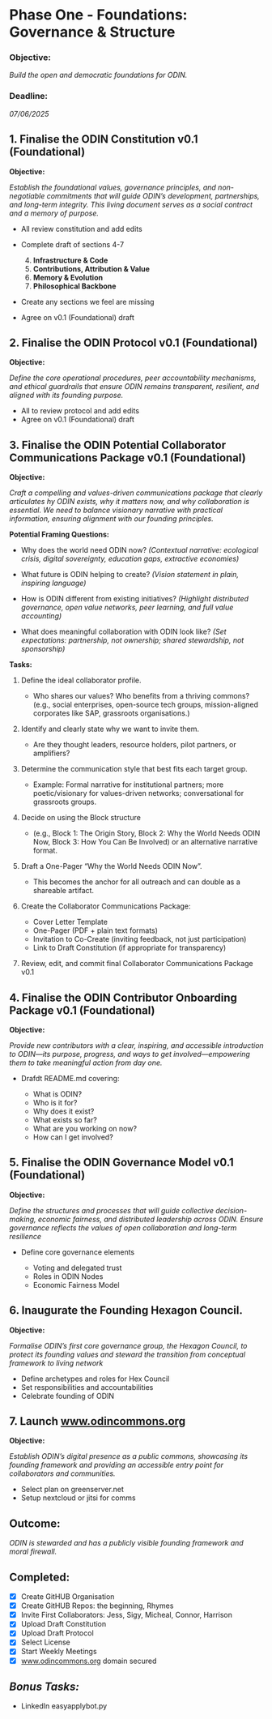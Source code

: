 # Phase One - Foundations: Governance & Structure

### **Objective**:

_Build the open and democratic foundations for ODIN._

### **Deadline:**

_07/06/2025_

## 1. Finalise the ODIN Constitution v0.1 (Foundational)

**Objective:**

_Establish the foundational values, governance principles, and non-negotiable commitments that will guide ODIN’s development, partnerships, and long-term integrity. This living document serves as a social contract and a memory of purpose._

- All review constitution and add edits
- Complete draft of sections 4-7

  4. **Infrastructure & Code**
  5. **Contributions, Attribution & Value**
  6. **Memory & Evolution**
  7. **Philosophical Backbone**

- Create any sections we feel are missing
- Agree on v0.1 (Foundational) draft

## 2. Finalise the ODIN Protocol v0.1 (Foundational)

**Objective:**

_Define the core operational procedures, peer accountability mechanisms, and ethical guardrails that ensure ODIN remains transparent, resilient, and aligned with its founding purpose._

- All to review protocol and add edits
- Agree on v0.1 (Foundational) draft

## 3. Finalise the ODIN Potential Collaborator Communications Package v0.1 (Foundational)

**Objective:**

_Craft a compelling and values-driven communications package that clearly articulates hy ODIN exists, why it matters now, and why collaboration is essential. We need to balance visionary narrative with practical information, ensuring alignment with our founding principles._

**Potential Framing Questions:**

- Why does the world need ODIN now? _(Contextual narrative: ecological crisis, digital sovereignty, education gaps, extractive economies)_

- What future is ODIN helping to create? _(Vision statement in plain, inspiring language)_

- How is ODIN different from existing initiatives? _(Highlight distributed governance, open value networks, peer learning, and full value accounting)_

- What does meaningful collaboration with ODIN look like? _(Set expectations: partnership, not ownership; shared stewardship, not sponsorship)_

**Tasks:**

1. Define the ideal collaborator profile.

   - Who shares our values? Who benefits from a thriving commons? (e.g., social enterprises, open-source tech groups, mission-aligned corporates like SAP, grassroots organisations.)

2. Identify and clearly state why we want to invite them.

   - Are they thought leaders, resource holders, pilot partners, or amplifiers?

3. Determine the communication style that best fits each target group.

   - Example: Formal narrative for institutional partners; more poetic/visionary for values-driven networks; conversational for grassroots groups.

4. Decide on using the Block structure

   - (e.g., Block 1: The Origin Story, Block 2: Why the World Needs ODIN Now, Block 3: How You Can Be Involved) or an alternative narrative format.

5. Draft a One-Pager “Why the World Needs ODIN Now”.

   - This becomes the anchor for all outreach and can double as a shareable artifact.

6. Create the Collaborator Communications Package:

   - Cover Letter Template
   - One-Pager (PDF + plain text formats)
   - Invitation to Co-Create (inviting feedback, not just participation)
   - Link to Draft Constitution (if appropriate for transparency)

7. Review, edit, and commit final Collaborator Communications Package v0.1

## 4. Finalise the ODIN Contributor Onboarding Package v0.1 (Foundational)

**Objective:**

_Provide new contributors with a clear, inspiring, and accessible introduction to ODIN—its purpose, progress, and ways to get involved—empowering them to take meaningful action from day one._

- Drafdt README.md covering:

  - What is ODIN?
  - Who is it for?
  - Why does it exist?
  - What exists so far?
  - What are you working on now?
  - How can I get involved?

## 5. Finalise the ODIN Governance Model v0.1 (Foundational)

**Objective:**

_Define the structures and processes that will guide collective decision-making, economic fairness, and distributed leadership across ODIN. Ensure governance reflects the values of open collaboration and long-term resilience_

- Define core governance elements

  - Voting and delegated trust
  - Roles in ODIN Nodes
  - Economic Fairness Model

## 6. Inaugurate the Founding Hexagon Council.

**Objective:**

_Formalise ODIN’s first core governance group, the Hexagon Council, to protect its founding values and steward the transition from conceptual framework to living network_

- Define archetypes and roles for Hex Council
- Set responsibilities and accountabilities
- Celebrate founding of ODIN

## 7. Launch www.odincommons.org

**Objective:**

_Establish ODIN’s digital presence as a public commons, showcasing its founding framework and providing an accessible entry point for collaborators and communities._

- Select plan on greenserver.net
- Setup nextcloud or jitsi for comms

## **Outcome:**

_ODIN is stewarded and has a publicly visible founding framework and moral firewall._

## Completed:

- [x] Create GitHUB Organisation
- [x] Create GitHUB Repos: the beginning, Rhymes
- [x] Invite First Collaborators: Jess, Sigy, Micheal, Connor, Harrison
- [x] Upload Draft Constitution
- [x] Upload Draft Protocol
- [x] Select License
- [x] Start Weekly Meetings
- [x] www.odincommons.org domain secured

## _Bonus Tasks:_

- LinkedIn easyapplybot.py
